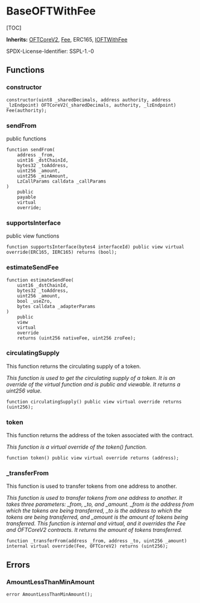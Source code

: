 # BaseOFTWithFee

[TOC]

**Inherits:**
[OFTCoreV2](/gh-pages/src/src/layerZero/oft/OFTCoreV2.sol/abstract.OFTCoreV2.md), [Fee](/gh-pages/src/src/layerZero/oft/Fee.sol/abstract.Fee.md), ERC165, [IOFTWithFee](/gh-pages/src/src/interfaces/IOFTWithFee.sol/interface.IOFTWithFee.md)

SPDX-License-Identifier: SSPL-1.-0


## Functions
### constructor


```solidity
constructor(uint8 _sharedDecimals, address authority, address _lzEndpoint) OFTCoreV2(_sharedDecimals, authority, _lzEndpoint) Fee(authority);
```

### sendFrom

public functions


```solidity
function sendFrom(
    address _from,
    uint16 _dstChainId,
    bytes32 _toAddress,
    uint256 _amount,
    uint256 _minAmount,
    LzCallParams calldata _callParams
)
    public
    payable
    virtual
    override;
```

### supportsInterface

public view functions


```solidity
function supportsInterface(bytes4 interfaceId) public view virtual override(ERC165, IERC165) returns (bool);
```

### estimateSendFee


```solidity
function estimateSendFee(
    uint16 _dstChainId,
    bytes32 _toAddress,
    uint256 _amount,
    bool _useZro,
    bytes calldata _adapterParams
)
    public
    view
    virtual
    override
    returns (uint256 nativeFee, uint256 zroFee);
```

### circulatingSupply

This function returns the circulating supply of a token.

*This function is used to get the circulating supply of a token. It is an override of the virtual function and is public and viewable. It returns a
uint256 value.*


```solidity
function circulatingSupply() public view virtual override returns (uint256);
```

### token

This function returns the address of the token associated with the contract.

*This function is a virtual override of the token() function.*


```solidity
function token() public view virtual override returns (address);
```

### _transferFrom

This function is used to transfer tokens from one address to another.

*This function is used to transfer tokens from one address to another. It takes three parameters: _from, _to, and _amount. _from is the address from
which the tokens are being transferred, _to is the address to which the tokens are being transferred, and _amount is the amount of tokens being
transferred. This function is internal and virtual, and it overrides the Fee and OFTCoreV2 contracts. It returns the amount of tokens transferred.*


```solidity
function _transferFrom(address _from, address _to, uint256 _amount) internal virtual override(Fee, OFTCoreV2) returns (uint256);
```

## Errors
### AmountLessThanMinAmount

```solidity
error AmountLessThanMinAmount();
```

